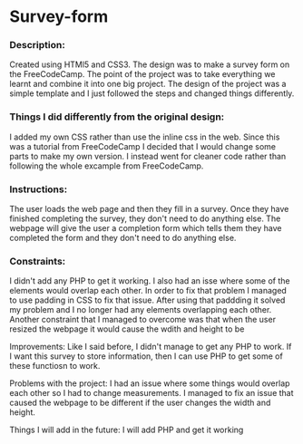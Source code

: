 # Survey-form

### Description: ### 

Created using HTMl5 and CSS3. The design was to make a survey form on the FreeCodeCamp. The point of the project was to take everything we learnt and combine it into one big project. The design of the project was a simple template and I just followed the steps and changed things differently.


### Things I did differently from the original design: ### 

I added my own CSS rather than use the inline css in the web. Since this was a tutorial from FreeCodeCamp I decided that I would change some parts to make my own version. I instead went for cleaner code rather than following the whole excample from FreeCodeCamp.


### Instructions: ###

The user loads the web page and then they fill in a survey. Once they have finished completing the survey, they don't need to do anything else. The webpage will give the user a completion form which tells them they have completed the form and they don't need to do anything else. 

### Constraints: ### 

I didn't add any PHP to get it working. I also had an isse where some of the elements would overlap each other. In order to fix that problem I managed to use padding in CSS to fix that issue. After using that paddding it solved my problem and I no longer had any elements overlapping each other. Another constraint that I managed to overcome was that when the user resized the webpage it would cause the wdith and height to be

Improvements: Like I said before, I didn't manage to get any PHP to work. If I want this survey to store information, then I can use PHP to get some of these functiosn to work.







Problems with the project:
I had an issue where some things would overlap each other so I had to change measurements.
I managed to fix an issue that caused the webpage to be different if the user changes the width and height.

Things I will add in the future:
I will add PHP and get it working
